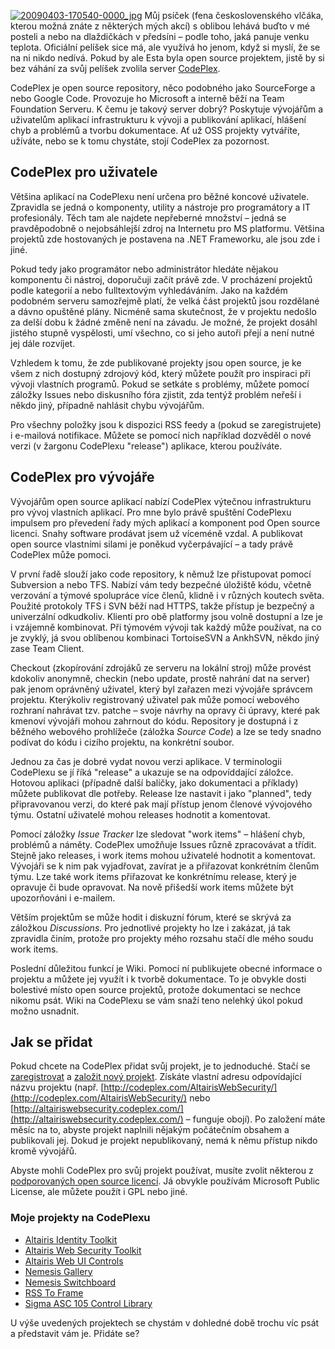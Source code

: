 <!-- dcterms:identifier = aspnetcz#240 -->
<!-- dcterms:title = CodePlex: Pelíšek pro vaše open source projekty (a nejenom to) -->
<!-- dcterms:abstract = Můj psíček (fena československého vlčáka, kterou možná znáte z některých mých akcí) s oblibou lehává buďto v mé posteli a nebo na dlaždičkách v předsíni – podle toho, jaká panuje venku teplota. Oficiální pelíšek sice má, ale využívá ho jenom, když si myslí, že se na ni nikdo nedívá. Pokud by ale Esta byla open source projektem, jistě by si bez váhání za svůj pelíšek zvolila server CodePlex. -->
<!-- np9:categoryId = 7 -->
<!-- x4w:category = Software -->
<!-- np9:authorId = 1 -->
<!-- np9:authorEmail = michal.valasek@altairis.cz -->
<!-- dcterms:creator = Michal Altair Valášek -->
<!-- dcterms:created = 2009-10-05T18:40:00+02:00 -->
<!-- dcterms:dateAccepted = 2009-10-05T18:40:00+02:00 -->

[![20090403-170540-0000_jpg](https://www.cdn.altairis.cz/Blog/2009/20091005-20090403-170540-0000_jpg_thumb.jpg "20090403-170540-0000_jpg")](https://www.cdn.altairis.cz/Blog/2009/20091005-20090403-170540-0000_jpg_2.jpg) Můj psíček (fena československého vlčáka, kterou možná znáte z některých mých akcí) s oblibou lehává buďto v mé posteli a nebo na dlaždičkách v předsíni – podle toho, jaká panuje venku teplota. Oficiální pelíšek sice má, ale využívá ho jenom, když si myslí, že se na ni nikdo nedívá. Pokud by ale Esta byla open source projektem, jistě by si bez váhání za svůj pelíšek zvolila server [CodePlex](http://www.codeplex.com).

CodePlex je open source repository, něco podobného jako SourceForge a nebo Google Code. Provozuje ho Microsoft a interně běží na Team Foundation Serveru. K čemu je takový server dobrý? Poskytuje vývojářům a uživatelům aplikací infrastrukturu k vývoji a publikování aplikací, hlášení chyb a problémů a tvorbu dokumentace. Ať už OSS projekty vytváříte, užíváte, nebo se k tomu chystáte, stojí CodePlex za pozornost.

## CodePlex pro uživatele

Většina aplikací na CodePlexu není určena pro běžné koncové uživatele. Zpravidla se jedná o komponenty, utility a nástroje pro programátory a IT profesionály. Těch tam ale najdete nepřeberné množství – jedná se pravděpodobně o nejobsáhlejší zdroj na Internetu pro MS platformu. Většina projektů zde hostovaných je postavena na .NET Frameworku, ale jsou zde i jiné.

Pokud tedy jako programátor nebo administrátor hledáte nějakou komponentu či nástroj, doporučuji začít právě zde. V procházení projektů podle kategorií a nebo fulltextovým vyhledáváním. Jako na každém podobném serveru samozřejmě platí, že velká část projektů jsou rozdělané a dávno opuštěné plány. Nicméně sama skutečnost, že v projektu nedošlo za delší dobu k žádné změně není na závadu. Je možné, že projekt dosáhl jistého stupně vyspělosti, umí všechno, co si jeho autoři přejí a není nutné jej dále rozvíjet.

Vzhledem k tomu, že zde publikované projekty jsou open source, je ke všem z nich dostupný zdrojový kód, který můžete použít pro inspiraci při vývoji vlastních programů. Pokud se setkáte s problémy, můžete pomocí záložky Issues nebo diskusního fóra zjistit, zda tentýž problém neřeší i někdo jiný, případně nahlásit chybu vývojářům.

Pro všechny položky jsou k dispozici RSS feedy a (pokud se zaregistrujete) i e-mailová notifikace. Můžete se pomocí nich například dozvěděl o nové verzi (v žargonu CodePlexu "release") aplikace, kterou používáte.

## CodePlex pro vývojáře

Vývojářům open source aplikací nabízí CodePlex výtečnou infrastrukturu pro vývoj vlastních aplikací. Pro mne bylo právě spuštění CodePlexu impulsem pro převedení řady mých aplikací a komponent pod Open source licenci. Snahy software prodávat jsem už víceméně vzdal. A publikovat open source vlastními silami je poněkud vyčerpávající – a tady právě CodePlex může pomoci.

V první řadě slouží jako code repository, k němuž lze přistupovat pomocí Subversion a nebo TFS. Nabízí vám tedy bezpečné úložiště kódu, včetně verzování a týmové spolupráce více členů, klidně i v různých koutech světa. Použité protokoly TFS i SVN běží nad HTTPS, takže přístup je bezpečný a univerzální odkudkoliv. Klienti pro obě platformy jsou volně dostupní a lze je i vzájemně kombinovat. Při týmovém vývoji tak každý může používat, na co je zvyklý, já svou oblíbenou kombinaci TortoiseSVN a AnkhSVN, někdo jiný zase Team Client.

Checkout (zkopírování zdrojáků ze serveru na lokální stroj) může provést kdokoliv anonymně, checkin (nebo update, prostě nahrání dat na server) pak jenom oprávněný uživatel, který byl zařazen mezi vývojáře správcem projektu. Kterýkoliv registrovaný uživatel pak může pomocí webového rozhraní nahrávat tzv. patche – svoje návrhy na opravy či úpravy, které pak kmenoví vývojáři mohou zahrnout do kódu. Repository je dostupná i z běžného webového prohlížeče (záložka *Source Code*) a lze se tedy snadno podívat do kódu i cizího projektu, na konkrétní soubor.

Jednou za čas je dobré vydat novou verzi aplikace. V terminologii CodePlexu se jí říká "release" a ukazuje se na odpovíddající záložce. Hotovou aplikaci (případně další balíčky, jako dokumentaci a příklady) můžete publikovat dle potřeby. Release lze nastavit i jako "planned", tedy připravovanou verzi, do které pak mají přístup jenom členové vývojového týmu. Ostatní uživatelé mohou releases hodnotit a komentovat.

Pomocí záložky *Issue Tracker* lze sledovat "work items" – hlášení chyb, problémů a náměty. CodePlex umožňuje Issues různě zpracovávat a třídit. Stejně jako releases, i work items mohou uživatelé hodnotit a komentovat. Vývojáři se k nim pak vyjadřovat, zavírat je a přiřazovat konkrétním členům týmu. Lze také work items přiřazovat ke konkrétnímu release, který je opravuje či bude opravovat. Na nově přišedší work items můžete být upozorňováni i e-mailem.

Větším projektům se může hodit i diskuzní fórum, které se skrývá za záložkou *Discussions*. Pro jednotlivé projekty ho lze i zakázat, já tak zpravidla činím, protože pro projekty mého rozsahu stačí dle mého soudu work items.

Poslední důležitou funkcí je Wiki. Pomocí ní publikujete obecné informace o projektu a můžete jej využít i k tvorbě dokumentace. To je obvykle dosti bolestivé místo open source projektů, protože dokumentaci se nechce nikomu psát. Wiki na CodePlexu se vám snaží teno nelehký úkol pokud možno usnadnit.

## Jak se přidat

Pokud chcete na CodePlex přidat svůj projekt, je to jednoduché. Stačí se [zaregistrovat](http://www.codeplex.com/site/project/create) a [založit nový projekt](http://www.codeplex.com/site/project/create). Získáte vlastní adresu odpovídající názvu projektu (např. [http://codeplex.com/AltairisWebSecurity/](http://codeplex.com/AltairisWebSecurity/) nebo [http://altairiswebsecurity.codeplex.com/](http://altairiswebsecurity.codeplex.com/) – funguje obojí). Po založení máte měsíc na to, abyste projekt naplnili nějakým počátečním obsahem a publikovali jej. Dokud je projekt nepublikovaný, nemá k němu přístup nikdo kromě vývojářů.

Abyste mohli CodePlex pro svůj projekt používat, musíte zvolit některou z [podporovaných open source licencí](http://codeplex.codeplex.com/Wiki/View.aspx?title=CodePlex%20FAQ#License). Já obvykle používám Microsoft Public License, ale můžete použít i GPL nebo jiné.

### Moje projekty na CodePlexu

*   [Altairis Identity Toolkit](http://altairisidtoolkit.codeplex.com/) 
*   [Altairis Web Security Toolkit](http://altairiswebsecurity.codeplex.com/) 
*   [Altairis Web UI Controls](http://altairiswebui.codeplex.com/) 
*   [Nemesis Gallery](http://nemesisgallery.codeplex.com/) 
*   [Nemesis Switchboard](http://nemesisswitchboard.codeplex.com/) 
*   [RSS To Frame](http://rssframe.codeplex.com) 
*   [Sigma ASC 105 Control Library](http://sigmaasc105lib.codeplex.com/)  

U výše uvedených projektech se chystám v dohledné době trochu víc psát a představit vám je. Přidáte se?
